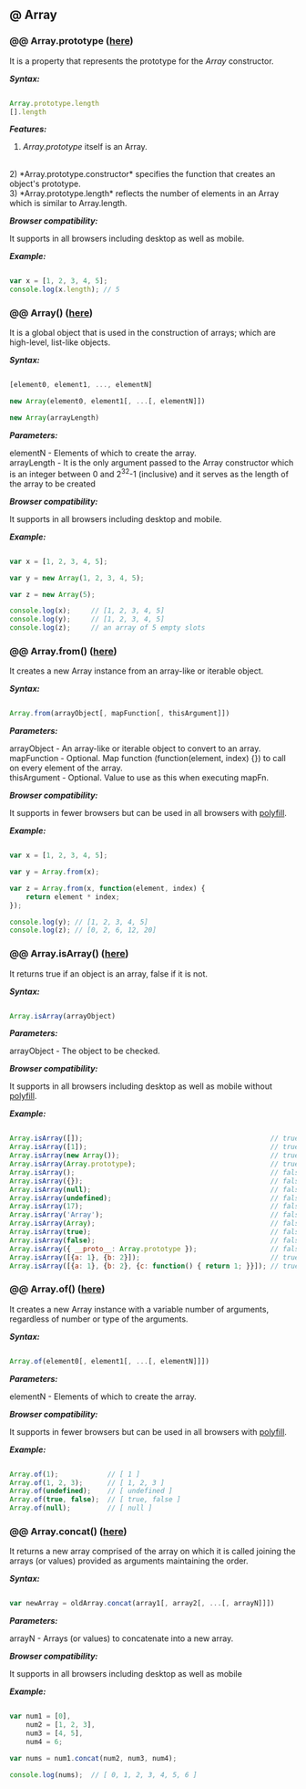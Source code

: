 ## @ Array

### @@ Array.prototype ([here](https://developer.mozilla.org/en-US/docs/Web/JavaScript/Reference/Global_Objects/Array/prototype))

It is a property that represents the prototype for the *Array* constructor.

***Syntax:***

```javascript

Array.prototype.length
[].length

```

***Features:***

1) *Array.prototype* itself is an Array.
<br>
2) *Array.prototype.constructor* specifies the function that creates an object's prototype.
<br>
3) *Array.prototype.length* reflects the number of elements in an Array which is similar to Array.length.

***Browser compatibility:***

It supports in all browsers including desktop as well as mobile.

***Example:***

```javascript

var x = [1, 2, 3, 4, 5];
console.log(x.length); // 5

```

### @@ Array() ([here](https://developer.mozilla.org/en-US/docs/Web/JavaScript/Reference/Global_Objects/Array))

It is a global object that is used in the construction of arrays; which are high-level, list-like objects.

***Syntax:***

```javascript

[element0, element1, ..., elementN]

new Array(element0, element1[, ...[, elementN]])

new Array(arrayLength)

```

***Parameters:***

elementN - Elements of which to create the array.
<br>
arrayLength - It is the only argument passed to the Array constructor which is an integer between 0 and 2<sup>32</sup>-1 (inclusive) and it serves as the length of the array to be created

***Browser compatibility:***

It supports in all browsers including desktop and mobile.

***Example:***

```javascript

var x = [1, 2, 3, 4, 5];

var y = new Array(1, 2, 3, 4, 5);

var z = new Array(5);

console.log(x);     // [1, 2, 3, 4, 5]
console.log(y);     // [1, 2, 3, 4, 5]
console.log(z);     // an array of 5 empty slots

```

### @@ Array.from() ([here](https://developer.mozilla.org/en-US/docs/Web/JavaScript/Reference/Global_Objects/Array/from))

It creates a new Array instance from an array-like or iterable object.

***Syntax:***

```javascript

Array.from(arrayObject[, mapFunction[, thisArgument]])

```

***Parameters:***

arrayObject - An array-like or iterable object to convert to an array.
<br>
mapFunction - Optional. Map function (function(element, index) {}) to call on every element of the array.
<br>
thisArgument - Optional. Value to use as this when executing mapFn.

***Browser compatibility:***

It supports in fewer browsers but can be used in all browsers with [polyfill](https://developer.mozilla.org/en-US/docs/Web/JavaScript/Reference/Global_Objects/Array/from#Polyfill).

***Example:***

```javascript

var x = [1, 2, 3, 4, 5];

var y = Array.from(x);

var z = Array.from(x, function(element, index) {
    return element * index;
});

console.log(y); // [1, 2, 3, 4, 5]
console.log(z); // [0, 2, 6, 12, 20]

```

### @@ Array.isArray() ([here](https://developer.mozilla.org/en-US/docs/Web/JavaScript/Reference/Global_Objects/Array/isArray))

It returns true if an object is an array, false if it is not.

***Syntax:***

```javascript

Array.isArray(arrayObject)

```

***Parameters:***

arrayObject - The object to be checked.

***Browser compatibility:***

It supports in all browsers including desktop as well as mobile without [polyfill](https://developer.mozilla.org/en-US/docs/Web/JavaScript/Reference/Global_Objects/Array/isArray#Polyfill).

***Example:***

```javascript

Array.isArray([]);                                              // true
Array.isArray([1]);                                             // true
Array.isArray(new Array());                                     // true
Array.isArray(Array.prototype);                                 // true
Array.isArray();                                                // false
Array.isArray({});                                              // false
Array.isArray(null);                                            // false
Array.isArray(undefined);                                       // false
Array.isArray(17);                                              // false
Array.isArray('Array');                                         // false
Array.isArray(Array);                                           // false
Array.isArray(true);                                            // false
Array.isArray(false);                                           // false
Array.isArray({ __proto__: Array.prototype });                  // false
Array.isArray([{a: 1}, {b: 2}]);                                // true
Array.isArray([{a: 1}, {b: 2}, {c: function() { return 1; }}]); // true

```

### @@ Array.of() ([here](https://developer.mozilla.org/en-US/docs/Web/JavaScript/Reference/Global_Objects/Array/of))

It creates a new Array instance with a variable number of arguments, regardless of number or type of the arguments.

***Syntax:***

```javascript

Array.of(element0[, element1[, ...[, elementN]]])

```

***Parameters:***

elementN - Elements of which to create the array.

***Browser compatibility:***

It supports in fewer browsers but can be used in all browsers with [polyfill](https://developer.mozilla.org/en-US/docs/Web/JavaScript/Reference/Global_Objects/Array/of#Polyfill).

***Example:***

```javascript

Array.of(1);            // [ 1 ]
Array.of(1, 2, 3);      // [ 1, 2, 3 ]
Array.of(undefined);    // [ undefined ]
Array.of(true, false);  // [ true, false ]
Array.of(null);         // [ null ]

```

### @@ Array.concat() ([here](https://developer.mozilla.org/en-US/docs/Web/JavaScript/Reference/Global_Objects/Array/concat))

It returns a new array comprised of the array on which it is called joining the arrays (or values) provided as arguments maintaining the order.

***Syntax:***

```javascript

var newArray = oldArray.concat(array1[, array2[, ...[, arrayN]]])

```

***Parameters:***

arrayN - Arrays (or values) to concatenate into a new array.

***Browser compatibility:***

It supports in all browsers including desktop as well as mobile

***Example:***

```javascript

var num1 = [0],
    num2 = [1, 2, 3],
    num3 = [4, 5],
    num4 = 6;

var nums = num1.concat(num2, num3, num4);

console.log(nums);  // [ 0, 1, 2, 3, 4, 5, 6 ]

```













